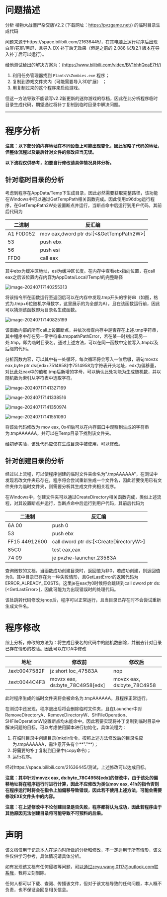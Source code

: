 # 问题描述

分析 植物大战僵尸杂交版V2.2 (下载网址：https://pvzgame.net/) 的临时目录生成代码

问题来源于https://space.bilibili.com/21636445/，在其电脑上运行程序后出现白屏/花屏/黑屏，且导入 DX 补丁后无效果（但是之前的 2.088 以及2.1 版本在导入补丁后可以运行）。

经他测试给出的解决方案为：(https://www.bilibili.com/video/BV1bhhQeaE7H/)

1. 利用任务管理器找到 `PlantsVsZombies.exe` 程序；
2. 复制到游戏文件夹内（可能需要导入3D扩展） ；
3. 用复制过来的这个程序来启动游戏。

但这一方法导致不能读写v2.2新更新的迷你游戏的存档，因此在此分析程序临时目录生成代码，期望通过将补丁复制到临时目录中解决问题。

---

# 程序分析

**注意：以下部分的内存地址在不同设备上可能出现变化，因此省略了代码的地址，但整体流程以及最后针对文件的修改应当无误。**

**以下流程仅供参考，如要自行修改请具体情况具体分析。**

## 针对临时目录的分析

考虑到程序在AppData/Temp下生成目录，因此必然需要获取完整路径，该功能在Windows中可以通过GetTempPath相关函数完成。因此使用x96dbg运行程序，在GetTempPath2W处设置断点并运行，当断点命中后运行到用户代码，其前后代码为

| 二进制 | 反汇编 |
| ------ | ------ |
| A1 F0D052 | mov eax,dword ptr ds:[<&GetTempPath2W>] |
| 53        | push ebx                                |
| 56        | push esi                                |
| FFD0      | call eax                                |

其中ebx为缓冲区地址，esi为缓冲区长度。在内存中查看ebx指向位置，在call eax之后该位置内存内容为AppData/Local/Temp/的完整路径

![image-20240717140255313](./hack.assets/image-20240717140255313.png)

将该指令所在函数运行至返回后可以在内存中发现.tmp开头的字符串（如图，格式为.tmp+6位随机字母数字，这里展示的为全部为A），且在该函数运行前，因此可以猜测该函数即为目录名生成函数。

![image-20240717140825199](./hack.assets/image-20240717140825199.png)

该函数内部的所有call上设置断点，并依次检查内存中是否存在上述.tmp字符串，其中程序中存在另一常字符串.tmppathPathError，若在某一时刻出现另一处.tmp，即为临时目录名。通过上述方法，可以在同一函数中定位写入.tmp以及后缀的代码。

分析函数内容，可以其中有一处循环，每次循环将会写入一位后缀，语句movzx eax,byte ptr ds:[edx+7514958]中7514958为字符表开头地址，edx为偏移量，对比此处eax中的值和.tmp后新增的字母，可以确认此处功能为生成随机数，并以随机数为索引从字符表中选取字符。

![image-20240717141327169](./hack.assets/image-20240717141327169.png)

![image-20240717141338516](./hack.assets/image-20240717141338516.png)

![image-20240717141350974](./hack.assets/image-20240717141350974.png)

![image-20240717141551090](./hack.assets/image-20240717141551090.png)

将该处代码修改为 mov eax, 0x41后可以在内存窗口中观察到生成的字符串为.tmpAAAAAA，并可以在Temp目录下找到该文件夹。

经初步实验，该处代码应仅在生成目录中被使用，可以修改。

## 针对创建目录的分析

经过以上流程，可以使程序创建的临时文件夹命名为".tmpAAAAAA"，在测试中发现若改文件夹已存在，程序将会尝试重新生成一个文件名，因此若要使用已有文件夹作为临时文件夹，则需要分析其生成文件夹相关程序。

在Windows中，创建文件夹可以通过CreateDirectory相关函数完成，类似上述流程，对其设置断点并运行，当断点命中后运行到用户代码，其前后代码为

| 二进制 | 反汇编 |
| ------ | ------ |
| 6A 00               | push 0                                 |
| 53                  | push ebx                               |
| FF15 44912600       | call dword ptr ds:[\<CreateDirectoryW\>] |
| 85C0                | test eax,eax                           |
| 74 09               | je pvzhe-launcher.23583A              |

查询微软的文档，当函数成功创建目录时，返回值为非0，若成功创建，则返回值为0。其中目录已存在为一种失败情形，且GetLastError的返回代码为ERROR_ALREADY_EXISTS。这里je在eax为0时候将会跳转到call dword ptr ds:[\<GetLastError\>]，因此可能为为出现错误时的处理代码。

该处跳转代码修改为nop后，程序可以正常运行，且当目录已存在时不会尝试重新生成文件名。

#  程序修改

综上分析，修改的方法为：将生成目录名的代码中的随机数删除，并删去针对目录已存在情形的校验。因此可以在IDA中修改

| 地址           | 修改前                            | 修改后                       |
| -------------- | --------------------------------- | ---------------------------- |
| .text:0047582F | jz      short loc_47583A          | nop                          |
| .text:0044C4F3 | movzx   eax, ds:byte_78C4958[edx] | movzx   eax, ds:byte_78C4958 |

此时程序生成的临时文件夹将会被命名为.tmpAAAAAA，且程序正常运行。

在测试中还发现，程序退出后将会删除临时文件夹，且在Launcher中对RemoveDirectoryA、RemoveDirectoryW、SHFileOperation、SHFileOperationW设置断点均未能命中。因此若要实现将补丁复制到临时目录中解决问题的目标，可以考虑使用脚本进行初始化，具体流程为：

1. 在临时目录中创建目录(mkdir命令，按照上述方法修改后的目录名应为.tmpAAAAAA，需注意开头有个**"."**)；
2. 将需要的补丁复制到目录中(copy命令)；
3. 运行程序。

经过https://space.bilibili.com/21636445/测试，上述修改可以达成目标。

**注意：其中针对movzx   eax, ds:byte_78C4958[edx]的修改中，由于该处的偏移地址将在程序运行时进行计算，因此不应修改为类似mov eax, 41h的指令否则在程序运行时将会在指令上加偏移导致错误，因此若不使用上述方法，可能会需要修改EXE文件头中的内容。**

**注意：在上述修改中不论创建目录是否失败，程序都将认为成功，因此若程序由于其他原因无法创建目录将可能导致不可预料的后果。**

# 声明

该文档仅用于记录本人在逆向时所做的分析和修改，不一定适用于所有情形，该文件仅供学习参考，具体情况请具体分析。

如有发现该文档有任何侵权等问题，可以通过zeyu.wang.0117@outlook.com联系我，我将立刻删除。

任何人都可以下载、查阅、传播该文件，但对于该文档导致的任何问题，本人概不负责，也不保证会回复相关信息。





